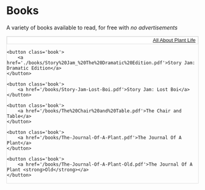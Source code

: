 <style>
.book {
    border: 1px solid;
    border-color: #e0e0e0;
    margin: 0px;
    transition: all 0.25s;
    background: white;
    width: 100%;
    text-align: right;
    padding-top: 1.5px; padding-bottom: 1.5px;
}

.book:hover {
    background-color: #dddddd;
    cursor: pointer;
}

.book:active {
    background-color: #84dbb9;
    cursor: pointer;
}

.container {
    border: 1px solid;
    border-color: #e0e0e0;
}
</style>

<!-- Books -->
# Books
A variety of books available to read, for free with *no advertisements*

<div class='container'>
    <button class='book'>
        <a href='./books/All%20About%20Plant%20Life.pdf'>All About Plant Life</a>
    </button>

    <button class='book'>
        <a href='./books/Story%20Jam_%20The%20Dramatic%20Edition.pdf'>Story Jam: Dramatic Edition</a>
    </button>

    <button class='book'>
        <a href='/books/Story-Jam-Lost-Boi.pdf'>Story Jam: Lost Boi</a>
    </button>

    <button class='book'>
        <a href='/books/The%20Chair%20and%20Table.pdf'>The Chair and Table</a>
    </button>

    <button class='book'>
        <a href='/books/The-Journal-Of-A-Plant.pdf'>The Journal Of A Plant</a>
    </button>

    <button class='book'>
        <a href='/books/The-Journal-Of-A-Plant-Old.pdf'>The Journal Of A Plant <strong>Old</strong></a>
    </button>
</div>
